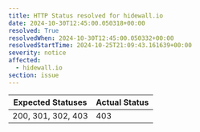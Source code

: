 ```yaml
---
title: HTTP Status resolved for hidewall.io
date: 2024-10-30T12:45:00.050318+00:00
resolved: True
resolvedWhen: 2024-10-30T12:45:00.050332+00:00
resolvedStartTime: 2024-10-25T21:09:43.161639+00:00
severity: notice
affected:
  - hidewall.io
section: issue
---
```


| Expected Statuses | Actual Status  |
|-------------------|----------------|
| 200, 301, 302, 403 | 403 |
